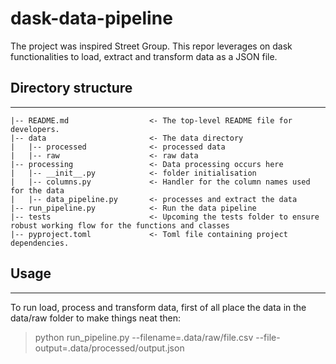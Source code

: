 # dask-data-pipeline

The project was inspired Street Group. This repor leverages on dask functionalities to load, extract and transform data as a JSON file.

## Directory structure
------------

```
|-- README.md                  <- The top-level README file for developers.
|-- data                       <- The data directory
|   |-- processed              <- processed data
|   |-- raw                    <- raw data
|-- processing                 <- Data processing occurs here
|   |-- __init__.py            <- folder initialisation
|   |-- columns.py             <- Handler for the column names used for the data
|   |-- data_pipeline.py       <- processes and extract the data
|-- run_pipeline.py            <- Run the data pipeline
|-- tests                      <- Upcoming the tests folder to ensure robust working flow for the functions and classes
|-- pyproject.toml             <- Toml file containing project dependencies.
```


## Usage
------------
To run load, process and transform data, first of all place the data in the data/raw folder to make things neat then:
> python run_pipeline.py --filename=.data/raw/file.csv --file-output=.data/processed/output.json
